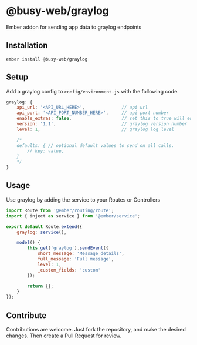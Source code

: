 # @busy-web/graylog

Ember addon for sending app data to graylog endpoints

## Installation

```ember install @busy-web/graylog```

## Setup

Add a graylog config to `config/environment.js` with the following code.

```javascript
graylog: {
	api_url: '<API_URL_HERE>',				// api url
	api_port: '<API_PORT_NUMBER_HERE>',		// api port number
	enable_extras: false,					// set this to true will enable platform, model, os_version, and manufacturer to send an all calls.
	version: '1.1',							// graylog version number
	level: 1,								// graylog log level

	/*
	defaults: { // optional default values to send on all calls.
		// key: value,
	}
	*/
}
```

## Usage

Use graylog by adding the service to your Routes or Controllers

```javascript
import Route from '@ember/routing/route';
import { inject as service } from '@ember/service';

export default Route.extend({
	graylog: service(),

	model() {
		this.get('graylog').sendEvent({
			short_message: 'Message_details',
			full_message: 'Full message',
			level: 1,
			_custom_fields: 'custom'
		});

		return {};
	}
});
```

## Contribute

Contributions are welcome. Just fork the repository, and make the desired changes. Then create a Pull Request for review.
